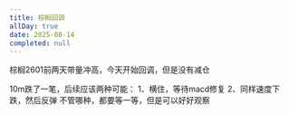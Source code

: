 ```yaml
---
title: 棕榈回调
allDay: true
date: 2025-08-14
completed: null
---
```


棕榈2601前两天带量冲高，今天开始回调，但是没有减仓

10m跌了一笔，后续应该两种可能：
	1、横住，等待macd修复
	2、同样速度下跌，然后反弹
不管哪种，都要等一等，但是可以好好观察